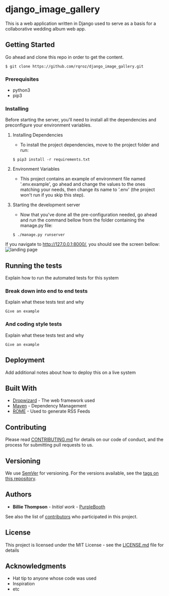 # django_image_gallery

This is a web application written in Django used to serve as a basis for a collaborative wedding album web app.

## Getting Started

Go ahead and clone this repo in order to get the content.

```
$ git clone https://github.com/rqroz/django_image_gallery.git
```


### Prerequisites

- python3
- pip3

### Installing

Before starting the server, you'll need to install all the dependencies and preconfigure your environment variables.

1. Installing Dependencies
   - To install the project dependencies, move to the project folder and run:
   ```
   $ pip3 install -r requirements.txt
   ```

2. Environment Variables
   - This project contains an example of environment file named '.env.example', go ahead and change the values to the ones matching your needs, then change its name to '.env' (the project won't run if you skip this step).

3. Starting the development server
   - Now that you've done all the pre-configuration needed, go ahead and run the command bellow from the folder containing the manage.py file:
   ```
   $ ./manage.py runserver
   ```
  If you navigate to http://127.0.0.1:8000/, you should see the screen bellow:
    ![landing page](/example-files/img/landing.png)

## Running the tests

Explain how to run the automated tests for this system

### Break down into end to end tests

Explain what these tests test and why

```
Give an example
```

### And coding style tests

Explain what these tests test and why

```
Give an example
```

## Deployment

Add additional notes about how to deploy this on a live system

## Built With

* [Dropwizard](http://www.dropwizard.io/1.0.2/docs/) - The web framework used
* [Maven](https://maven.apache.org/) - Dependency Management
* [ROME](https://rometools.github.io/rome/) - Used to generate RSS Feeds

## Contributing

Please read [CONTRIBUTING.md](https://gist.github.com/PurpleBooth/b24679402957c63ec426) for details on our code of conduct, and the process for submitting pull requests to us.

## Versioning

We use [SemVer](http://semver.org/) for versioning. For the versions available, see the [tags on this repository](https://github.com/your/project/tags).

## Authors

* **Billie Thompson** - *Initial work* - [PurpleBooth](https://github.com/PurpleBooth)

See also the list of [contributors](https://github.com/your/project/contributors) who participated in this project.

## License

This project is licensed under the MIT License - see the [LICENSE.md](LICENSE.md) file for details

## Acknowledgments

* Hat tip to anyone whose code was used
* Inspiration
* etc
